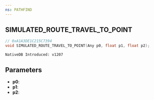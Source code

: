 ```yaml
---
ns: PATHFIND
---
```

## SIMULATED_ROUTE_TRAVEL_TO_POINT

```c
// 0xA1A3DE1C215C7394
void SIMULATED_ROUTE_TRAVEL_TO_POINT(Any p0, float p1, float p2);
```

```
NativeDB Introduced: v1207
```

## Parameters
* **p0**:
* **p1**:
* **p2**:
